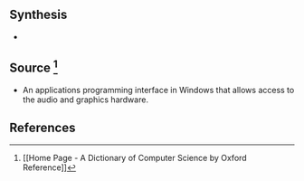 ## Synthesis
- 
## Source [^1]
- An applications programming interface in Windows that allows access to the audio and graphics hardware.
## References

[^1]: [[Home Page - A Dictionary of Computer Science by Oxford Reference]]
